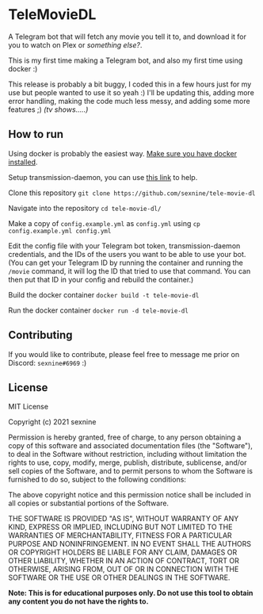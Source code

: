 # TeleMovieDL

A Telegram bot that will fetch any movie you tell it to, and download it for you to watch on Plex or *something else?*.

This is my first time making a Telegram bot, and also my first time using docker :)

This release is probably a bit buggy, I coded this in a few hours just for my use but people wanted to use it so yeah :)
I'll be updating this, adding more error handling, making the code much less messy, and adding some more features ;) *(tv shows.....)*

## How to run

Using docker is probably the easiest way.  [Make sure you have docker installed](https://docs.docker.com/get-docker/).

Setup transmission-daemon, you can use [this link](https://linuxconfig.org/how-to-set-up-transmission-daemon-on-a-raspberry-pi-and-control-it-via-web-interface) to help.

Clone this repository `git clone https://github.com/sexnine/tele-movie-dl`

Navigate into the repository `cd tele-movie-dl/`

Make a copy of `config.example.yml` as `config.yml` using `cp config.example.yml config.yml`

Edit the config file with your Telegram bot token, transmission-daemon credentials, and the IDs of the users you want to be able to use your bot.  (You can get your Telegram ID by running the container and running the `/movie` command, it will log the ID that tried to use that command.  You can then put that ID in your config and rebuild the container.)

Build the docker container `docker build -t tele-movie-dl`

Run the docker container `docker run -d tele-movie-dl`

## Contributing

If you would like to contribute, please feel free to message me prior on Discord: `sexnine#6969` :)

## License

MIT License

Copyright (c) 2021 sexnine

Permission is hereby granted, free of charge, to any person obtaining a copy
of this software and associated documentation files (the "Software"), to deal
in the Software without restriction, including without limitation the rights
to use, copy, modify, merge, publish, distribute, sublicense, and/or sell
copies of the Software, and to permit persons to whom the Software is
furnished to do so, subject to the following conditions:

The above copyright notice and this permission notice shall be included in all
copies or substantial portions of the Software.

THE SOFTWARE IS PROVIDED "AS IS", WITHOUT WARRANTY OF ANY KIND, EXPRESS OR
IMPLIED, INCLUDING BUT NOT LIMITED TO THE WARRANTIES OF MERCHANTABILITY,
FITNESS FOR A PARTICULAR PURPOSE AND NONINFRINGEMENT. IN NO EVENT SHALL THE
AUTHORS OR COPYRIGHT HOLDERS BE LIABLE FOR ANY CLAIM, DAMAGES OR OTHER
LIABILITY, WHETHER IN AN ACTION OF CONTRACT, TORT OR OTHERWISE, ARISING FROM,
OUT OF OR IN CONNECTION WITH THE SOFTWARE OR THE USE OR OTHER DEALINGS IN THE
SOFTWARE.

**Note: This is for educational purposes only.  Do not use this tool to obtain any content you do not have the rights to.**